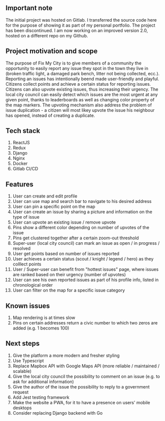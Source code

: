 ## Important note
The initial project was hosted on Gitlab. I transferred the source code here for the purpose of showing it as part of my personal portfolio. 
The project has been discontinued. I am now working on an improved version 2.0, hosted on a different repo on my Github.

## Project motivation and scope
The purpose of Fix My City is to give members of a community the opportunity to easily report any issue they spot in the town they live in (broken traffic light, a damaged park bench, litter not being collected, ecc.). Reporting an issues has intentionally beend made user-friendly and playful. Citizens collect points and achieve a certain status for reporting issues. Citizens can also upvote existing issues, thus increasing their urgency. The local city council can easily detect which issues are the most urgent at any given point, thanks to leaderboards as well as changing color property of the map markers. The upvoting mechanism also address the problem of issue duplication - a citizen will most likey upvote the issue his neighbour has opened, instead of creating a duplicate.

## Tech stack
1. ReactJS
2. Redux
3. Django
4. Nginx
5. Docker
6. Gitlab CI/CD

## Features
1. User can create and edit profile
2. User can use map and search bar to navigate to his desired address
3. User can pin a specific point on the map
4. User can create an issue by sharing a picture and information on the type of issue
5. User can upvote an existing issue / remove upvote
6. Pins show a different color depending on number of upvotes of the issue
7. Pins get clustered together after a certain zoom-out threshold
8. Super-user (local city council) can mark an issue as open / in progress / resolved
9. User get points based on number of issues reported
10. User achieves a certain status (scout / knight / legend / hero) as they colllect points
11. User / Super-user can benefit from "hottest issues" page, where issues are ranked based on their urgency (number of upvotes)
12. User can see his own reported issues as part of his profile info, listed in chronological order
13. User can filter on the map for a specific issue category

## Known issues
1. Map rendering is at times slow
2. Pins on certain addresses return a civic number to which two zeros are added (e.g. 1 becomes 100)

## Next steps
1. Give the platform a more modern and fresher styling
2. Use Typescript
3. Replace Mapbox API with Google Maps API (more reliable / maintained / scalable)
4. Give the local city council the possibility to comment on an issue (e.g. to ask for additional information)
5. Give the author of the issue the possibility to reply to a government request
6. Add Jest testing framework
7. Make the website a PWA, for it to have a presence on users' mobile desktops
8. Consider replacing Django backend with Go